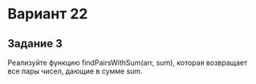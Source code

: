 # Вариант 22
## Задание 3

Реализуйте функцию findPairsWithSum(arr, sum), которая возвращает все пары чисел, дающие в сумме sum.